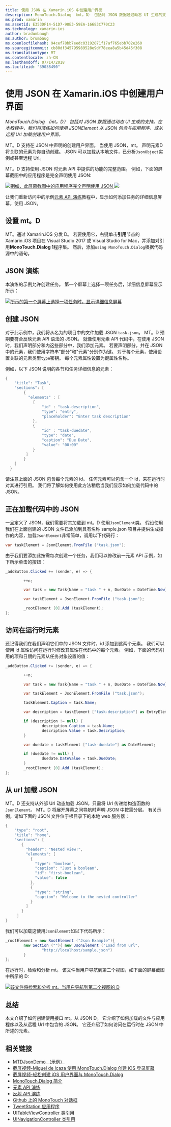 ```yaml
---
title: 使用 JSON 在 Xamarin.iOS 中创建用户界面
description: MonoTouch.Dialog （mt。D） 包括对 JSON 数据通过动态 UI 生成的支持。 在本教程中，我们将演练如何使用 JSONElement 从 JSON 包含与应用程序，或从远程 Url 加载创建用户界面。
ms.prod: xamarin
ms.assetid: E353DF14-51D7-98E3-59EA-16683C770C23
ms.technology: xamarin-ios
author: bradumbaugh
ms.author: brumbaug
ms.openlocfilehash: 94cef78bb7eedc03192071f17af765ebb702e260
ms.sourcegitcommit: cb80df345795989528e9df78eea8a5b45d45f308
ms.translationtype: MT
ms.contentlocale: zh-CN
ms.lasthandoff: 07/14/2018
ms.locfileid: "39038490"
---
```

# <a name="using-json-to-create-a-user-interface-in-xamarinios"></a>使用 JSON 在 Xamarin.iOS 中创建用户界面

_MonoTouch.Dialog （mt。D） 包括对 JSON 数据通过动态 UI 生成的支持。在本教程中，我们将演练如何使用 JSONElement 从 JSON 包含与应用程序，或从远程 Url 加载创建用户界面。_

MT。D 支持在 JSON 中声明的创建用户界面。 当使用 JSON，mt。 声明元素D 将关联的元素为你自动创建。 JSON 可以加载从本地文件，已分析`JsonObject`实例或甚至远程 Url。

MT。D 支持使用 JSON 时元素 API 中提供的功能的完整范围。 例如，下面的屏幕截图中的应用程序是完全声明使用 JSON:

[![](json-element-walkthrough-images/01-load-from-file.png "例如，此屏幕截图中的应用程序完全声明使用 JSON") ](json-element-walkthrough-images/01-load-from-file.png#lightbox) [ ![ ](json-element-walkthrough-images/01-load-from-file.png "例如，此屏幕截图中的应用程序完全使用声明JSON")](json-element-walkthrough-images/01-load-from-file.png#lightbox)

让我们重新访问中的示例[元素 API 演练](~/ios/user-interface/monotouch.dialog/elements-api-walkthrough.md)教程中，显示如何添加任务的详细信息屏幕，使用 JSON。

## <a name="setting-up-mtd"></a>设置 mt。D

MT。通过 Xamarin.iOS 分发 D。 若要使用它，右键单击**引用**节点的 Xamarin.iOS 项目在 Visual Studio 2017 或 Visual Studio for Mac，并添加对引用**MonoTouch.Dialog 1**程序集。 然后，添加`using MonoTouch.Dialog`根据代码源中的语句。

## <a name="json-walkthrough"></a>JSON 演练

本演练的示例允许创建任务。 第一个屏幕上选择一项任务后，详细信息屏幕显示所示：

 [![](json-element-walkthrough-images/03-task-list.png "所示的第一个屏幕上选择一项任务时，显示详细信息屏幕")](json-element-walkthrough-images/03-task-list.png#lightbox)

## <a name="creating-the-json"></a>创建 JSON

对于此示例中，我们将从名为的项目中的文件加载 JSON `task.json`。 MT。D 预期要符合反映元素 API 语法的 JSON。 就像使用元素 API 代码中，在使用 JSON 时，我们声明部分和内这些部分中，我们添加元素。 若要声明部分，并在 JSON 中的元素，我们使用字符串"部分"和"元素"分别作为键。 对于每个元素，使用设置关联的元素类型`type`密钥。 每个元素属性设置为键属性名称。

例如，以下 JSON 说明的各节和任务详细信息的元素：

```csharp
{
    "title": "Task",
    "sections": [
        {
          "elements" : [
            {
                "id" : "task-description",
                "type": "entry",
                "placeholder": "Enter task description"
            },
            {
                "id" : "task-duedate",
                "type": "date",
                "caption": "Due Date",
                "value": "00:00"
            }
         ]
        }
    ]
  }
```

请注意上面的 JSON 包含每个元素的 id。 任何元素可以包含一个 id，来在运行时对其进行引用。 我们将了解如何使用此方法稍后当我们显示如何加载代码中的 JSON。

## <a name="loading-the-json-in-code"></a>正在加载代码中的 JSON

一旦定义了 JSON，我们需要将其加载到 mt。D 使用`JsonElement`类。 假设使用我们在上面创建的 JSON 文件已添加到具有名称 sample.json 项目并提供生成操作的内容，加载`JsonElement`非常简单，调用以下代码行：

```csharp
var taskElement = JsonElement.FromFile ("task.json");
```

由于我们要添加此按需每次创建一个任务，我们可以修改前一元素 API 示例，如下所示单击的按钮：

```csharp
_addButton.Clicked += (sender, e) => {

        ++n;

        var task = new Task{Name = "task " + n, DueDate = DateTime.Now};

        var taskElement = JsonElement.FromFile ("task.json");

        _rootElement [0].Add (taskElement);
};
```

## <a name="accessing-elements-at-runtime"></a>访问在运行时元素

还记得我们在我们声明它们中的 JSON 文件时，id 添加到这两个元素。 我们可以使用 id 属性访问在运行时修改其属性在代码中的每个元素。 例如，下面的代码引用的项和日期的元素从任务对象设置的值：

```csharp
_addButton.Clicked += (sender, e) => {

        ++n;

        var task = new Task{Name = "task " + n, DueDate = DateTime.Now};

        var taskElement = JsonElement.FromFile ("task.json");

        taskElement.Caption = task.Name;

        var description = taskElement ["task-description"] as EntryElement;

        if (description != null) {
                description.Caption = task.Name;
                description.Value = task.Description;       
        }

        var duedate = taskElement ["task-duedate"] as DateElement;

        if (duedate != null) {                
                duedate.DateValue = task.DueDate;
        }
        _rootElement [0].Add (taskElement);
};
```

## <a name="loading-json-from-a-url"></a>从 url 加载 JSON

MT。D 还支持从外部 Url 动态加载 JSON，只需将 Url 传递给构造函数的`JsonElement`。 MT。D 将展开屏幕之间导航时声明 JSON 中按需分层。 有关示例，请如下面的 JSON 文件位于根目录下的本地 web 服务器：

```csharp
{
    "type": "root",
    "title": "home",
    "sections": [
       {
         "header": "Nested view!",
         "elements": [
           {
             "type": "boolean",
             "caption": "Just a boolean",
             "id": "first-boolean",
             "value": false
           },
           {
             "type": "string",
             "caption": "Welcome to the nested controller"
           }
         ]
       }
     ]
}
```

我们可以加载这使用`JsonElement`如以下代码所示：

```csharp
_rootElement = new RootElement ("Json Example"){
        new Section (""){ new JsonElement ("Load from url",
                "http://localhost/sample.json")
        }
};
```

在运行时，检索和分析 mt。 该文件当用户导航到第二个视图，如下面的屏幕截图中所示的 D:

 [![](json-element-walkthrough-images/04-json-web-example.png "该文件将检索和分析 mt。当用户导航到第二个视图的 D")](json-element-walkthrough-images/04-json-web-example.png#lightbox)

## <a name="summary"></a>总结

本文介绍了如何创建使用接口 mt。从 JSON D。 它介绍了如何加载的文件与应用程序以及从远程 Url 中包含的 JSON。 它还介绍了如何访问在运行时在 JSON 中所述的元素。

## <a name="related-links"></a>相关链接

- [MTDJsonDemo （示例）](https://developer.xamarin.com/samples/MTDJsonDemo/)
- [截屏视频-Miguel de Icaza 使用 MonoTouch.Dialog 创建 iOS 登录屏幕](http://youtu.be/3butqB1EG0c)
- [截屏视频-轻松创建 iOS 用户界面与 MonoTouch.Dialog](http://youtu.be/j7OC5r8ZkYg)
- [MonoTouch.Dialog 简介](~/ios/user-interface/monotouch.dialog/index.md)
- [元素 API 演练](~/ios/user-interface/monotouch.dialog/elements-api-walkthrough.md)
- [反射 API 演练](~/ios/user-interface/monotouch.dialog/reflection-api-walkthrough.md)
- [Github 上的 MonoTouch 对话框](https://github.com/migueldeicaza/MonoTouch.Dialog)
- [TweetStation 应用程序](https://github.com/migueldeicaza/TweetStation)
- [UITableViewController 类引用](http://developer.apple.com/library/ios/#DOCUMENTATION/UIKit/Reference/UITableViewController_Class/Reference/Reference.html)
- [UINavigationController 类引用](http://developer.apple.com/library/ios/#documentation/UIKit/Reference/UINavigationController_Class/Reference/Reference.html)
